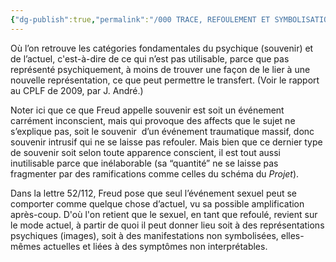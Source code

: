 ```yaml
---
{"dg-publish":true,"permalink":"/000 TRACE, REFOULEMENT ET SYMBOLISATION copie/Lettre 52/se comporte alors comme quelque chose d’actuel/","created":"2024-07-22T17:18:46.773-04:00","updated":"2025-08-22T21:49:47.257-04:00"}
---
```



Où l’on retrouve les catégories fondamentales du psychique (souvenir) et de l’actuel, c'est-à-dire de ce qui n’est pas utilisable, parce que pas représenté psychiquement, à moins de trouver une façon de le lier à une nouvelle représentation, ce que peut permettre le transfert. (Voir le rapport au CPLF de 2009, par J. André.)

Noter ici que ce que Freud appelle souvenir est soit un événement carrément inconscient, mais qui provoque des affects que le sujet ne s’explique pas, soit le souvenir  d’un événement traumatique massif, donc souvenir intrusif qui ne se laisse pas refouler. Mais bien que ce dernier type de souvenir soit selon toute apparence conscient, il est tout aussi inutilisable parce que inélaborable (sa “quantité” ne se laisse pas fragmenter par des ramifications comme celles du schéma du _Projet_).

Dans la lettre 52/112, Freud pose que seul l’événement sexuel peut se comporter comme quelque chose d’actuel, vu sa possible amplification après-coup. D'où l'on retient que le sexuel, en tant que refoulé, revient sur le mode actuel, à partir de quoi il peut donner lieu soit à des représentations psychiques (images), soit à des manifestations non symbolisées, elles-mêmes actuelles et liées à des symptômes non interprétables.